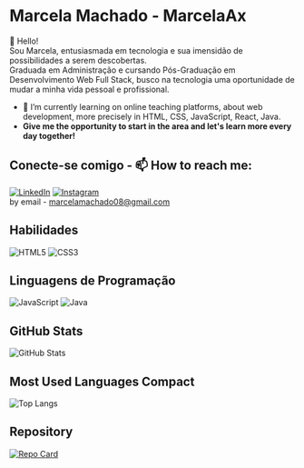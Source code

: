 # Marcela Machado - MarcelaAx
👋 Hello! <br> Sou Marcela, entusiasmada em tecnologia e sua imensidão de possibilidades a serem descobertas. <br>
Graduada em Administração e cursando Pós-Graduação em Desenvolvimento Web Full Stack, busco na tecnologia uma oportunidade de mudar a minha vida pessoal e profissional.
- 🌱 I’m currently learning on online teaching platforms, about web development, more precisely in HTML, CSS, JavaScript, React, Java.
- <strong>Give me the opportunity to start in the area and let's learn more every day together!</strong> 

## Conecte-se comigo - 📫 How to reach me:
[![LinkedIn](https://img.shields.io/badge/LinkedIn-000?style=for-the-badge&logo=linkedin&logoColor=0E76A8)](https://www.linkedin.com/in/marcela-machado1/)  [![Instagram](https://img.shields.io/badge/Instagram-000?style=for-the-badge&logo=instagram)](https://www.instagram.com/marcela_ax/) <br>
by email - marcelamachado08@gmail.com

## Habilidades
![HTML5](https://img.shields.io/badge/HTML5-000?style=for-the-badge&logo=html5) ![CSS3](https://img.shields.io/badge/CSS3-000?style=for-the-badge&logo=css3&logoColor=264CE4)

## Linguagens de Programação
![JavaScript](https://img.shields.io/badge/JavaScript-000?style=for-the-badge&logo=javascript) 	![Java](https://img.shields.io/badge/Java-000?style=for-the-badge&logo=java) 

## GitHub Stats
![GitHub Stats](https://github-readme-stats.vercel.app/api?username=MarcelaAx&theme=transparent&bg_color=000&border_color=30A3DC&show_icons=true&icon_color=30A3DC&title_color=E94D5F&text_color=FFF)

## Most Used Languages Compact
![Top Langs](https://github-readme-stats-git-masterrstaa-rickstaa.vercel.app/api/top-langs/?username=MarcelaAx&layout=compact&bg_color=000&border_color=30A3DC&title_color=E94D5F&text_color=FFF)

## Repository
[![Repo Card](https://github-readme-stats.vercel.app/api/pin/?username=MarcelaAx&repo=landing-page-design-de-interiores&bg_color=000&border_color=30A3DC&show_icons=true&icon_color=30A3DC&title_color=E94D5F&text_color=FFF)](https://github.com/MarcelaAx/landing-page-design-de-interiores)


